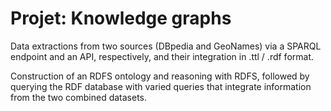 # Projet: Knowledge graphs 

Data extractions from two sources (DBpedia and GeoNames) via a SPARQL endpoint and an API, respectively, and their integration in .ttl / .rdf format.

Construction of an RDFS ontology and reasoning with RDFS, followed by querying the RDF database with varied queries that integrate information from the two combined datasets.
